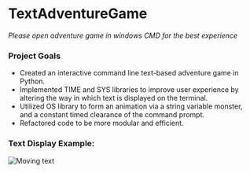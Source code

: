 # TextAdventureGame
*Please open adventure game in windows CMD for the best experience*

<h3> <b> Project Goals </b> </h3>
<ul>
<li> Created an interactive command line text-based adventure game in Python. </li>
<li> Implemented TIME and SYS libraries to improve user experience by altering the way in which text is displayed on the terminal. </li>
<li> Utilized OS library to form an animation via a string variable monster, and a constant timed clearance of the command prompt. </li>
<li> Refactored code to be more modular and efficient. </li>
</ul>

<h3> Text Display Example: </h3>


![Moving text](https://user-images.githubusercontent.com/51865580/146094486-7abb2a5f-6c5e-479b-b8a4-06ed27ebeabe.gif)
